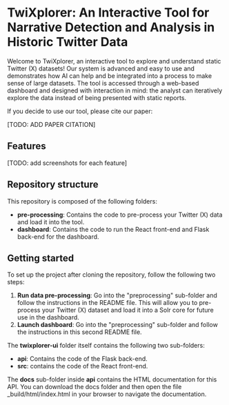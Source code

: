 # TwiXplorer: An Interactive Tool for Narrative Detection and Analysis in Historic Twitter Data

Welcome to TwiXplorer, an interactive tool to explore and understand static Twitter (X) datasets! Our system is 
advanced and easy to use and demonstrates how AI can help and be integrated into a process to make sense of large 
datasets. The tool is accessed through a web-based dashboard and designed with interaction in mind: the analyst can 
iteratively explore the data instead of being presented with static reports.

If you decide to use our tool, please cite our paper: 

[TODO: ADD PAPER CITATION]

## Features

[TODO: add screenshots for each feature]


## Repository structure

This repository is composed of the following folders: 

* **pre-processing**: Contains the code to pre-process your Twitter (X) data and load it into the tool.
* **dashboard**: Contains the code to run the React front-end and Flask back-end for the dashboard. 

## Getting started

To set up the project after cloning the repository, follow the following two steps: 

1. **Run data pre-processing**: Go into the "preprocessing" sub-folder and follow the instructions in the README file. 
This will allow you to pre-process your Twitter (X) dataset and load it into a Solr core for future use in the dashboard. 
2. **Launch dashboard**: Go into the "preprocessing" sub-folder and follow the instructions in this second README file.

The **twixplorer-ui** folder itself contains the following two sub-folders:

* **api**: Contains the code of the Flask back-end. 
* **src**: contains the code of the React front-end.

The **docs** sub-folder inside **api** contains the HTML documentation for this API. You can download the docs folder and then open the file _build/html/index.html in your browser to navigate the documentation.


